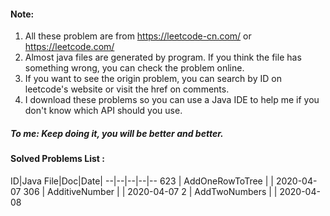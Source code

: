 #### Note:
1. All these problem are from https://leetcode-cn.com/ or https://leetcode.com/
2. Almost java files are generated by program. If you think the file has something wrong, you can check the problem online.
3. If you want to see the origin problem, you can search by ID on leetcode's website or visit the href on comments.
4. I download these problems so you can use a Java IDE to help me if you don't know which API should you use. 


##### To me: Keep doing it, you will be better and better.

#### Solved Problems List :
ID|Java File|Doc|Date|
--|--|--|--|--
623 | AddOneRowToTree | []() | 2020-04-07
306 | AdditiveNumber | []() | 2020-04-07
2 | AddTwoNumbers | []() | 2020-04-08